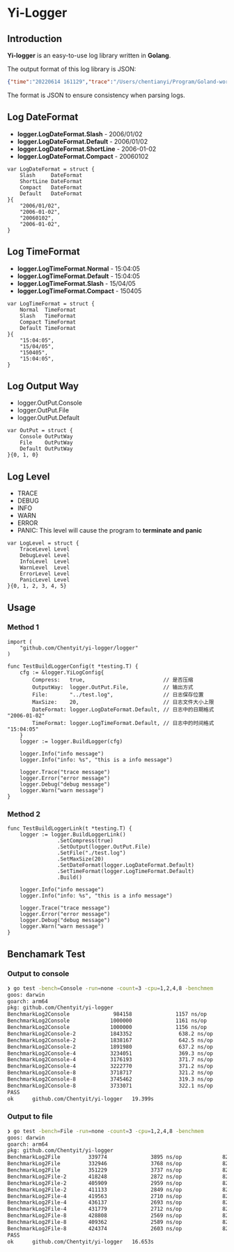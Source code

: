 # Yi-Logger

## Introduction

**Yi-logger** is an easy-to-use log library written in **Golang**.

The output format of this log library is JSON:

~~~json
{"time":"20220614 161129","trace":"/Users/chentianyi/Program/Goland-workplace/yi-logger/logger/logger_test.go","line":71,"level":"INFO","message":"info message"}
~~~

The format is JSON to ensure consistency when parsing logs.

## Log DateFormat

- **logger.LogDateFormat.Slash** - 2006/01/02
- **logger.LogDateFormat.Default** - 2006/01/02
- **logger.LogDateFormat.ShortLine** - 2006-01-02
- **logger.LogDateFormat.Compact** - 20060102

~~~golang
var LogDateFormat = struct {
    Slash     DateFormat
    ShortLine DateFormat
    Compact   DateFormat
    Default   DateFormat
}{
    "2006/01/02",
    "2006-01-02",
    "20060102",
    "2006-01-02",
}
~~~

## Log TimeFormat

- **logger.LogTimeFormat.Normal** - 15:04:05
- **logger.LogTimeFormat.Default** - 15:04:05
- **logger.LogTimeFormat.Slash** - 15/04/05
- **logger.LogTimeFormat.Compact** - 150405

~~~golang
var LogTimeFormat = struct {
    Normal  TimeFormat
    Slash   TimeFormat
    Compact TimeFormat
    Default TimeFormat
}{
    "15:04:05",
    "15/04/05",
    "150405",
    "15:04:05",
}
~~~

## Log Output Way

- logger.OutPut.Console
- logger.OutPut.File
- logger.OutPut.Default

~~~golang
var OutPut = struct {
    Console OutPutWay
    File    OutPutWay
    Default OutPutWay
}{0, 1, 0}
~~~

## Log Level

- TRACE
- DEBUG
- INFO
- WARN
- ERROR
- PANIC: This level will cause the program to **terminate and panic**

~~~golang
var LogLevel = struct {
	TraceLevel Level
	DebugLevel Level
	InfoLevel  Level
	WarnLevel  Level
	ErrorLevel Level
	PanicLevel Level
}{0, 1, 2, 3, 4, 5}
~~~

## Usage

### Method 1

~~~golang
import (
    "github.com/Chentyit/yi-logger/logger"
)

func TestBuildLoggerConfig(t *testing.T) {
    cfg := &logger.YiLogConfig{
        Compress:   true,                         // 是否压缩
        OutputWay:  logger.OutPut.File, 		  // 输出方式
        File:       "../test.log",                // 日志保存位置
        MaxSize:    20,                           // 日志文件大小上限
        DateFormat: logger.LogDateFormat.Default, // 日志中的日期格式 "2006-01-02"
        TimeFormat: logger.LogTimeFormat.Default, // 日志中的时间格式 "15:04:05"
    }
    logger := logger.BuildLogger(cfg)
  
    logger.Info("info message")
    logger.Info("info: %s", "this is a info message")
  
    logger.Trace("trace message")
    logger.Error("error message")
    logger.Debug("debug message")
    logger.Warn("warn message")
}
~~~

### Method 2

~~~golang
func TestBuildLoggerLink(t *testing.T) {
    logger := logger.BuildLoggerLink()
	            .SetCompress(true)
	            .SetOutput(logger.OutPut.File)
	            .SetFile("./test.log")
	            .SetMaxSize(20)
	            .SetDateFormat(logger.LogDateFormat.Default)
	            .SetTimeFormat(logger.LogTimeFormat.Default)
	            .Build()

    logger.Info("info message")
    logger.Info("info: %s", "this is a info message")
	
    logger.Trace("trace message")
    logger.Error("error message")
    logger.Debug("debug message")
    logger.Warn("warn message")
}
~~~

## Benchamark Test

### Output to console

~~~bash
❯ go test -bench=Console -run=none -count=3 -cpu=1,2,4,8 -benchmem
goos: darwin
goarch: arm64
pkg: github.com/Chentyit/yi-logger
BenchmarkLog2Console              984158              1157 ns/op             600 B/op          9 allocs/op
BenchmarkLog2Console             1000000              1161 ns/op             600 B/op          9 allocs/op
BenchmarkLog2Console             1000000              1156 ns/op             600 B/op          9 allocs/op
BenchmarkLog2Console-2           1843352               638.2 ns/op           600 B/op          9 allocs/op
BenchmarkLog2Console-2           1838167               642.5 ns/op           600 B/op          9 allocs/op
BenchmarkLog2Console-2           1891980               637.2 ns/op           600 B/op          9 allocs/op
BenchmarkLog2Console-4           3234051               369.3 ns/op           600 B/op          9 allocs/op
BenchmarkLog2Console-4           3176193               371.7 ns/op           600 B/op          9 allocs/op
BenchmarkLog2Console-4           3222770               371.2 ns/op           600 B/op          9 allocs/op
BenchmarkLog2Console-8           3718717               321.2 ns/op           600 B/op          9 allocs/op
BenchmarkLog2Console-8           3745462               319.3 ns/op           600 B/op          9 allocs/op
BenchmarkLog2Console-8           3733071               322.1 ns/op           600 B/op          9 allocs/op
PASS
ok      github.com/Chentyit/yi-logger   19.399s
~~~

### Output to file

~~~bash
❯ go test -bench=File -run=none -count=3 -cpu=1,2,4,8 -benchmem
goos: darwin
goarch: arm64
pkg: github.com/Chentyit/yi-logger
BenchmarkLog2File         339774              3895 ns/op             826 B/op         11 allocs/op
BenchmarkLog2File         332946              3768 ns/op             829 B/op         11 allocs/op
BenchmarkLog2File         351229              3737 ns/op             826 B/op         11 allocs/op
BenchmarkLog2File-2       418248              2872 ns/op             826 B/op         11 allocs/op
BenchmarkLog2File-2       405909              2959 ns/op             828 B/op         11 allocs/op
BenchmarkLog2File-2       411133              2849 ns/op             826 B/op         11 allocs/op
BenchmarkLog2File-4       419563              2710 ns/op             828 B/op         11 allocs/op
BenchmarkLog2File-4       436137              2693 ns/op             826 B/op         11 allocs/op
BenchmarkLog2File-4       431779              2712 ns/op             828 B/op         11 allocs/op
BenchmarkLog2File-8       428808              2569 ns/op             826 B/op         11 allocs/op
BenchmarkLog2File-8       409362              2589 ns/op             826 B/op         11 allocs/op
BenchmarkLog2File-8       424374              2603 ns/op             826 B/op         11 allocs/op
PASS
ok      github.com/Chentyit/yi-logger   16.653s
~~~

